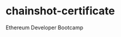 # chainshot-certificate
Ethereum Developer Bootcamp

<object data="https://github.com/0xhaz/chainshot-certificate/blob/fe1cd4f44e4525636a8354d13dc151b1ad7bbefe/HAZRIENNE_AHMAD_FEISAL.pdf" width="1000" height="1000" type='application/pdf'></object>


